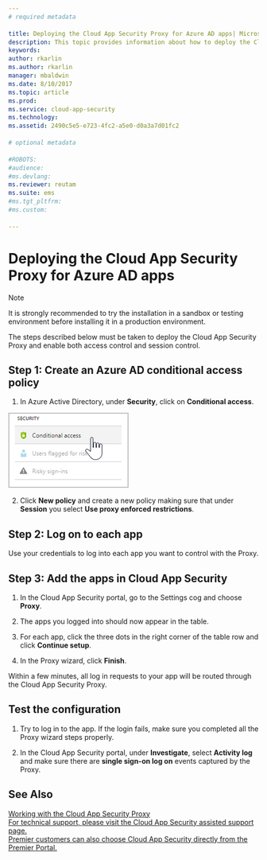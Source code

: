 ```yaml
---
# required metadata

title: Deploying the Cloud App Security Proxy for Azure AD apps| Microsoft Docs
description: This topic provides information about how to deploy the Cloud App Security Proxy for Azure AD apps.
keywords:
author: rkarlin
ms.author: rkarlin
manager: mbaldwin
ms.date: 8/10/2017
ms.topic: article
ms.prod:
ms.service: cloud-app-security
ms.technology:
ms.assetid: 2490c5e5-e723-4fc2-a5e0-d0a3a7d01fc2

# optional metadata

#ROBOTS:
#audience:
#ms.devlang:
ms.reviewer: reutam
ms.suite: ems
#ms.tgt_pltfrm:
#ms.custom:

---
```



# Deploying the Cloud App Security Proxy for Azure AD apps

> [!NOTE]
> It is strongly recommended to try the installation in a sandbox or testing environment before installing it in a production environment.

The steps described below must be taken to deploy the Cloud App Security Proxy and enable both access control and session control.


## Step 1: Create an Azure AD conditional access policy

1. In Azure Active Directory, under **Security**, click on **Conditional access**.

 ![Azure AD conditional access](./media/conditional-access.png)

2. Click **New policy** and create a new policy making sure that under **Session** you select **Use proxy enforced restrictions**.

## Step 2: Log on to each app

Use your credentials to log into each app you want to control with the Proxy.

## Step 3: Add the apps in Cloud App Security

1.  In the Cloud App Security portal, go to the Settings cog and choose **Proxy**.

2. The apps you logged into should now appear in the table. 

3. For each app, click the three dots in the right corner of the table row and click **Continue setup**.

4. In the Proxy wizard, click **Finish**.


Within a few minutes, all log in requests to your app will be routed through the Cloud App Security Proxy. 

## Test the configuration

1.  Try to log in to the app. If the login fails, make sure you completed all the Proxy wizard steps properly. 

2.  In the Cloud App Security portal, under **Investigate**, select **Activity log** and make sure there are **single sign-on log on** events captured by the Proxy.



## See Also  
[Working with the Cloud App Security Proxy](proxy-intro.md)   
[For technical support, please visit the Cloud App Security assisted support page.](http://support.microsoft.com/oas/default.aspx?prid=16031)   
[Premier customers can also choose Cloud App Security directly from the Premier Portal.](https://premier.microsoft.com/)  
  